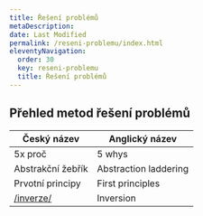 ```yaml
---
title: Řešení problémů
metaDescription: 
date: Last Modified 
permalink: /reseni-problemu/index.html
eleventyNavigation:
  order: 30
  key: reseni-problemu
  title: Řešení problémů
---
```


## Přehled metod řešení problémů

|Český název|Anglický název
|-|-|
|5x proč|5 whys|
|Abstrakční žebřík|Abstraction laddering|
|Prvotní principy|First principles|
|[/inverze/](Inverze)|Inversion|